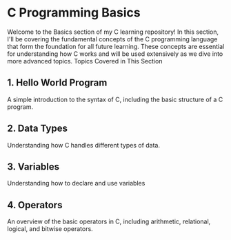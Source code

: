 # C Programming Basics

Welcome to the Basics section of my C learning repository! In this section, I'll
be covering the fundamental concepts of the C programming language that form the
foundation for all future learning. These concepts are essential for understanding
how C works and will be used extensively as we dive into more advanced topics.
Topics Covered in This Section

## 1. Hello World Program

A simple introduction to the syntax of C, including the basic structure of a C program.

## 2. Data Types

Understanding how C handles different
types of data.

## 3. Variables

Understanding how to declare and use variables

## 4. Operators

An overview of the basic operators in C, including arithmetic, relational,
logical, and bitwise operators.

